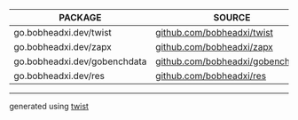 |           PACKAGE            |                                    SOURCE                                    |
|------------------------------|------------------------------------------------------------------------------|
| go.bobheadxi.dev/twist       | [github.com/bobheadxi/twist](https://github.com/bobheadxi/twist)             |
| go.bobheadxi.dev/zapx        | [github.com/bobheadxi/zapx](https://github.com/bobheadxi/zapx)               |
| go.bobheadxi.dev/gobenchdata | [github.com/bobheadxi/gobenchdata](https://github.com/bobheadxi/gobenchdata) |
| go.bobheadxi.dev/res         | [github.com/bobheadxi/res](https://github.com/bobheadxi/res)                 |

---

generated using [twist](https://go.bobheadxi.dev/twist)
